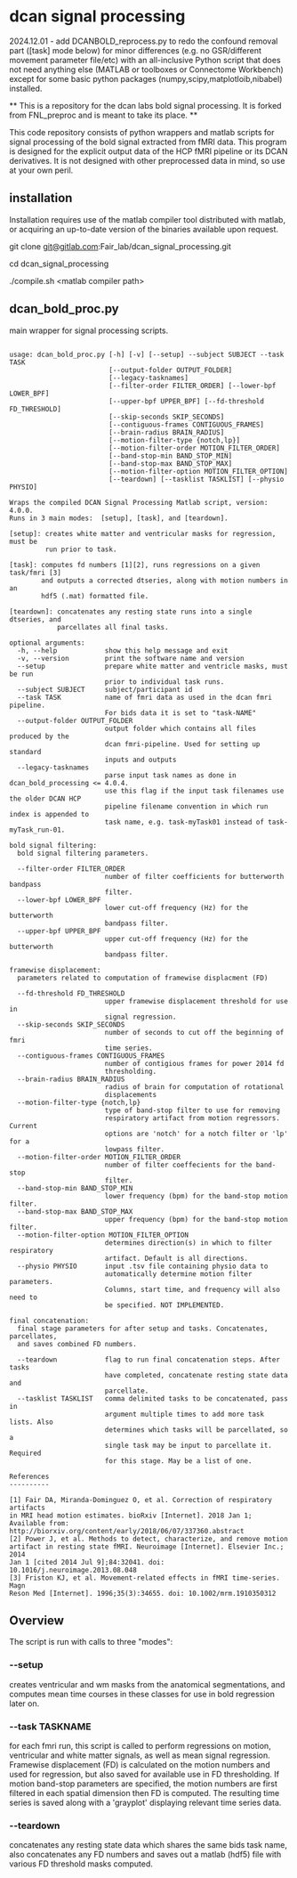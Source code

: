 # dcan signal processing 

2024.12.01 - add DCANBOLD_reprocess.py to redo the confound removal part ([task] mode below) for minor differences (e.g. no GSR/different movement parameter file/etc) with an all-inclusive Python script that does not need anything else (MATLAB or toolboxes or Connectome Workbench) except for some basic python packages (numpy,scipy,matplotloib,nibabel) installed.

\*\*
This is a repository for the dcan labs bold signal processing. It is 
forked from FNL\_preproc and is meant to take its place.
\*\*

This code repository consists of python wrappers and matlab scripts
for signal processing of the bold signal extracted from fMRI data.
This program is designed for the explicit output data of the HCP
fMRI pipeline or its DCAN derivatives. It is not designed with other 
preprocessed data in mind, so use at your own peril.


## installation

Installation requires use of the matlab compiler tool distributed with 
matlab, or acquiring an up-to-date version of the binaries available upon 
request.

git clone git@gitlab.com:Fair\_lab/dcan\_signal\_processing.git

cd dcan\_signal\_processing

./compile.sh \<matlab compiler path\>


## dcan\_bold\_proc.py

main wrapper for signal processing scripts.

```{bash}

usage: dcan_bold_proc.py [-h] [-v] [--setup] --subject SUBJECT --task TASK
                         [--output-folder OUTPUT_FOLDER]
                         [--legacy-tasknames]
                         [--filter-order FILTER_ORDER] [--lower-bpf LOWER_BPF]
                         [--upper-bpf UPPER_BPF] [--fd-threshold FD_THRESHOLD]
                         [--skip-seconds SKIP_SECONDS]
                         [--contiguous-frames CONTIGUOUS_FRAMES]
                         [--brain-radius BRAIN_RADIUS]
                         [--motion-filter-type {notch,lp}]
                         [--motion-filter-order MOTION_FILTER_ORDER]
                         [--band-stop-min BAND_STOP_MIN]
                         [--band-stop-max BAND_STOP_MAX]
                         [--motion-filter-option MOTION_FILTER_OPTION]
                         [--teardown] [--tasklist TASKLIST] [--physio PHYSIO]

Wraps the compiled DCAN Signal Processing Matlab script, version: 4.0.0.
Runs in 3 main modes:  [setup], [task], and [teardown].

[setup]: creates white matter and ventricular masks for regression, must be
         run prior to task.

[task]: computes fd numbers [1][2], runs regressions on a given task/fmri [3]
        and outputs a corrected dtseries, along with motion numbers in an
        hdf5 (.mat) formatted file.

[teardown]: concatenates any resting state runs into a single dtseries, and
            parcellates all final tasks.

optional arguments:
  -h, --help            show this help message and exit
  -v, --version         print the software name and version
  --setup               prepare white matter and ventricle masks, must be run
                        prior to individual task runs.
  --subject SUBJECT     subject/participant id
  --task TASK           name of fmri data as used in the dcan fmri pipeline.
                        For bids data it is set to "task-NAME"
  --output-folder OUTPUT_FOLDER
                        output folder which contains all files produced by the
                        dcan fmri-pipeline. Used for setting up standard
                        inputs and outputs
  --legacy-tasknames
                        parse input task names as done in dcan_bold_processing <= 4.0.4.
                        use this flag if the input task filenames use the older DCAN HCP 
                        pipeline filename convention in which run index is appended to 
                        task name, e.g. task-myTask01 instead of task-myTask_run-01. 

bold signal filtering:
  bold signal filtering parameters.

  --filter-order FILTER_ORDER
                        number of filter coefficients for butterworth bandpass
                        filter.
  --lower-bpf LOWER_BPF
                        lower cut-off frequency (Hz) for the butterworth
                        bandpass filter.
  --upper-bpf UPPER_BPF
                        upper cut-off frequency (Hz) for the butterworth
                        bandpass filter.

framewise displacement:
  parameters related to computation of framewise displacment (FD)

  --fd-threshold FD_THRESHOLD
                        upper framewise displacement threshold for use in
                        signal regression.
  --skip-seconds SKIP_SECONDS
                        number of seconds to cut off the beginning of fmri
                        time series.
  --contiguous-frames CONTIGUOUS_FRAMES
                        number of contigious frames for power 2014 fd
                        thresholding.
  --brain-radius BRAIN_RADIUS
                        radius of brain for computation of rotational
                        displacements
  --motion-filter-type {notch,lp}
                        type of band-stop filter to use for removing
                        respiratory artifact from motion regressors. Current
                        options are 'notch' for a notch filter or 'lp' for a
                        lowpass filter.
  --motion-filter-order MOTION_FILTER_ORDER
                        number of filter coeffecients for the band-stop
                        filter.
  --band-stop-min BAND_STOP_MIN
                        lower frequency (bpm) for the band-stop motion filter.
  --band-stop-max BAND_STOP_MAX
                        upper frequency (bpm) for the band-stop motion filter.
  --motion-filter-option MOTION_FILTER_OPTION
                        determines direction(s) in which to filter respiratory
                        artifact. Default is all directions.
  --physio PHYSIO       input .tsv file containing physio data to
                        automatically determine motion filter parameters.
                        Columns, start time, and frequency will also need to
                        be specified. NOT IMPLEMENTED.

final concatenation:
  final stage parameters for after setup and tasks. Concatenates, parcellates,
  and saves combined FD numbers.

  --teardown            flag to run final concatenation steps. After tasks
                        have completed, concatenate resting state data and
                        parcellate.
  --tasklist TASKLIST   comma delimited tasks to be concatenated, pass in
                        argument multiple times to add more task lists. Also
                        determines which tasks will be parcellated, so a
                        single task may be input to parcellate it. Required
                        for this stage. May be a list of one.

References
----------

[1] Fair DA, Miranda-Dominguez O, et al. Correction of respiratory artifacts
in MRI head motion estimates. bioRxiv [Internet]. 2018 Jan 1; Available from:
http://biorxiv.org/content/early/2018/06/07/337360.abstract
[2] Power J, et al. Methods to detect, characterize, and remove motion
artifact in resting state fMRI. Neuroimage [Internet]. Elsevier Inc.; 2014
Jan 1 [cited 2014 Jul 9];84:32041. doi: 10.1016/j.neuroimage.2013.08.048
[3] Friston KJ, et al. Movement-related effects in fMRI time-series. Magn
Reson Med [Internet]. 1996;35(3):34655. doi: 10.1002/mrm.1910350312
```

## Overview

The script is run with calls to three "modes":

### --setup

creates ventricular and wm masks from the anatomical segmentations, and 
computes mean time courses in these classes for use in bold regression later 
on.

### --task TASKNAME

for each fmri run, this script is called to perform regressions on 
motion, ventricular and white matter signals, as well as mean signal 
regression. Framewise displacement (FD) is calculated on the motion numbers 
and used for regression, but also saved for available use in FD thresholding.
If motion band-stop parameters are specified, the motion numbers are first 
filtered in each spatial dimension then FD is computed. The resulting time 
series is saved along with a 'grayplot' displaying relevant time series data.

### --teardown

concatenates any resting state data which shares the same bids task name, 
also concatenates any FD numbers and saves out a matlab (hdf5) file with 
various FD threshold masks computed.

